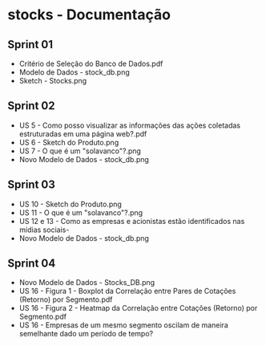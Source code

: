 ﻿# stocks - Documentação

## Sprint 01

 * Critério de Seleção do Banco de Dados.pdf
 * Modelo de Dados - stock_db.png
 * Sketch - Stocks.png

## Sprint 02

 * US 5 - Como posso visualizar as informações das ações coletadas estruturadas em uma página web?.pdf
 * US 6 - Sketch do Produto.png
 * US 7 - O que é um "solavanco"?.png
 * Novo Modelo de Dados - stock_db.png

## Sprint 03

 * US 10 - Sketch do Produto.png
 * US 11 - O que é um "solavanco"?.png
 * US 12 e 13 - Como as empresas e acionistas estão identificados nas mídias sociais-
 * Novo Modelo de Dados - stock_db.png

## Sprint 04

* Novo Modelo de Dados - Stocks_DB.png
* US 16 - Figura 1 - Boxplot da Correlação entre Pares de Cotações (Retorno) por Segmento.pdf
* US 16 - Figura 2 - Heatmap da Correlação entre Cotações (Retorno) por Segmento.pdf
* US 16 - Empresas de um mesmo segmento oscilam de maneira semelhante dado um período de tempo?